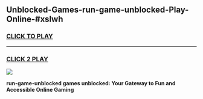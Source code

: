 
## Unblocked-Games-run-game-unblocked-Play-Online-#xslwh
<h3>
<a href="https://premium.freeplayer.one?title=run-game-unblocked&ref=27F">CLICK TO PLAY</a></h3>
<hr>

<h3>
<a href="https://premium.freeplayer.one?title=run-game-unblocked&ref=27F">CLICK 2 PLAY</a>
  
</h3>

<a href="https://premium.freeplayer.one?title=run-game-unblocked&ref=27F"><img src="https://clearcache.store/games.png"></a>


**run-game-unblocked games unblocked: Your Gateway to Fun and Accessible Online Gaming**
